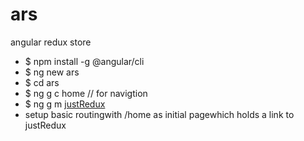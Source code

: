 # ars
angular redux store

* $ npm install -g @angular/cli
* $ ng new ars
* $ cd ars
* $ ng g c home // for navigtion
* $ ng g m [justRedux]('./justRedux/README.md') 
* setup basic routingwith /home as initial pagewhich holds a link to justRedux


